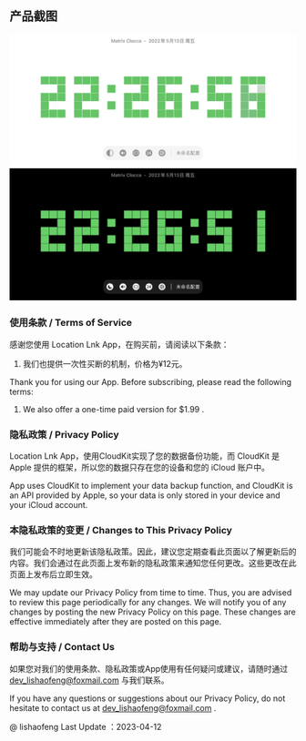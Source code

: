 
## 产品截图
![Image](https://github.com/codelishaohui/cashflow-privacy/raw/matrixclock/docs/screenshot1.png)
![Image](https://github.com/codelishaohui/cashflow-privacy/raw/matrixclock/docs/screenshot2.png)

### 使用条款 / Terms of Service
感谢您使用 Location Lnk App，在购买前，请阅读以下条款：
1. 我们也提供一次性买断的机制，价格为¥12元。

Thank you for using our App. Before subscribing, please read the following terms:
1. We also offer a one-time paid version for $1.99 .

### 隐私政策 / Privacy Policy

Location Lnk App，使用CloudKit实现了您的数据备份功能，而 CloudKit 是 Apple 提供的框架，所以您的数据只存在您的设备和您的 iCloud 账户中。

App uses CloudKit to implement your data backup function, and CloudKit is an API provided by Apple, so your data is only stored in your device and your iCloud account.

### 本隐私政策的变更 / Changes to This Privacy Policy

我们可能会不时地更新该隐私政策。因此，建议您定期查看此页面以了解更新后的内容。我们会通过在此页面上发布新的隐私政策来通知您任何更改。这些更改在此页面上发布后立即生效。

We may update our Privacy Policy from time to time. Thus, you are advised to review this page periodically for any changes. We will notify you of any changes by posting the new Privacy Policy on this page. These changes are effective immediately after they are posted on this page.

### 帮助与支持 / Contact Us

如果您对我们的使用条款、隐私政策或App使用有任何疑问或建议，请随时通过 dev_lishaofeng@foxmail.com 与我们联系。

If you have any questions or suggestions about our Privacy Policy, do not hesitate to contact us at dev_lishaofeng@foxmail.com .



@ lishaofeng Last Update ：2023-04-12


